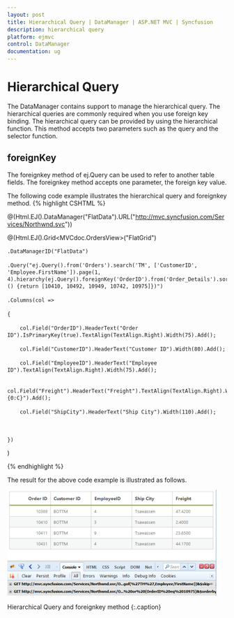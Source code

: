 ```yaml
---
layout: post
title: Hierarchical Query | DataManager | ASP.NET MVC | Syncfusion
description: hierarchical query
platform: ejmvc
control: DataManager
documentation: ug
---
```


# Hierarchical Query

The DataManager contains support to manage the hierarchical query. The hierarchical queries are commonly required when you use foreign key binding. The hierarchical query can be provided by using the hierarchical function. This method accepts two parameters such as the query and the selector function. 

## foreignKey

The foreignkey method of ej.Query can be used to refer to another table fields. The foreignkey method accepts one parameter, the foreign key value. 

The following code example illustrates the hierarchical query and foreignkey method. 
{% highlight CSHTML %}

@(Html.EJ().DataManager("FlatData").URL("http://mvc.syncfusion.com/Services/Northwnd.svc"))

@(Html.EJ().Grid<MVCdoc.OrdersView>("FlatGrid")

	.DataManagerID("FlatData")

	.Query("ej.Query().from('Orders').search('TM', ['CustomerID', 'Employee.FirstName']).page(1, 4).hierarchy(ej.Query().foreignKey('OrderID').from('Order_Details').sortBy('Quantity'),function () {return [10410, 10492, 10949, 10742, 10975]})")

	.Columns(col =>

	{

		col.Field("OrderID").HeaderText("Order ID").IsPrimaryKey(true).TextAlign(TextAlign.Right).Width(75).Add();

		col.Field("CustomerID").HeaderText("Customer ID").Width(80).Add();

		col.Field("EmployeeID").HeaderText("Employee ID").TextAlign(TextAlign.Right).Width(75).Add();

		col.Field("Freight").HeaderText("Freight").TextAlign(TextAlign.Right).Width(75).Format("{0:C}").Add();

		col.Field("ShipCity").HeaderText("Ship City").Width(110).Add();



	})

)

{% endhighlight  %}

The result for the above code example is illustrated as follows.

![](Hierarchical-Query_images/Hierarchical-Query_img1.png)

Hierarchical Query and foreignkey method
{:.caption}

